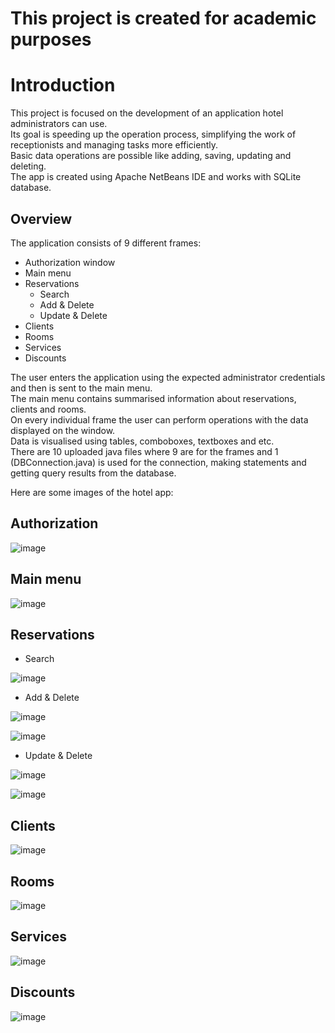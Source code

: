 # This project is created for academic purposes

# Introduction

This project is focused on the development of an application hotel administrators can use.\
Its goal is speeding up the operation process, simplifying the work of receptionists and managing tasks more efficiently.\
Basic data operations are possible like adding, saving, updating and deleting.\
The app is created using Apache NetBeans IDE and works with SQLite database.

## Overview

The application consists of 9 different frames:
* Authorization window
* Main menu
* Reservations
  * Search
  * Add & Delete
  * Update & Delete
* Clients
* Rooms
* Services
* Discounts

The user enters the application using the expected administrator credentials and then is sent to the main menu.\
The main menu contains summarised information about reservations, clients and rooms.\
On every individual frame the user can perform operations with the data displayed on the window.\
Data is visualised using tables, comboboxes, textboxes and etc.\
There are 10 uploaded java files where 9 are for the frames and 1 (DBConnection.java) is used for the connection, making statements and getting query results from the database.



Here are some images of the hotel app:

## Authorization
![image](https://user-images.githubusercontent.com/80641156/111791781-37743280-88cc-11eb-9fd1-8c8205d8c1e6.png)



## Main menu
![image](https://user-images.githubusercontent.com/80641156/111793184-b1f18200-88cd-11eb-9704-1bd56519f3e7.png)



## Reservations
* Search

![image](https://user-images.githubusercontent.com/80641156/111793869-5bd10e80-88ce-11eb-8d3b-653860cc0e0a.png)


* Add & Delete

![image](https://user-images.githubusercontent.com/80641156/111795061-866f9700-88cf-11eb-956a-2584616c9ba0.png)

![image](https://user-images.githubusercontent.com/80641156/111795256-ae5efa80-88cf-11eb-8c7b-1f950b6b5c3b.png)


* Update & Delete

![image](https://user-images.githubusercontent.com/80641156/111795703-1f061700-88d0-11eb-8bf9-eb5fdc8db8b8.png)

![image](https://user-images.githubusercontent.com/80641156/111795834-39d88b80-88d0-11eb-949d-6db94a89ce0e.png)



## Clients
![image](https://user-images.githubusercontent.com/80641156/111795980-5ffe2b80-88d0-11eb-8ffb-4629c0aaf346.png)



## Rooms
![image](https://user-images.githubusercontent.com/80641156/111796173-93d95100-88d0-11eb-8a85-3b86ecc36296.png)



## Services
![image](https://user-images.githubusercontent.com/80641156/111796310-bc614b00-88d0-11eb-9056-a9d3880931e7.png)



## Discounts
![image](https://user-images.githubusercontent.com/80641156/111796645-0ba77b80-88d1-11eb-86fb-08237c750823.png)


